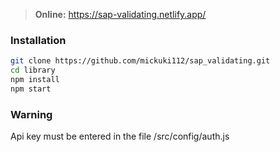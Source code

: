 > **Online:** https://sap-validating.netlify.app/

### Installation

```sh
git clone https://github.com/mickuki112/sap_validating.git
cd library
npm install
npm start
```

### Warning
Api key must be entered in the file
/src/config/auth.js
